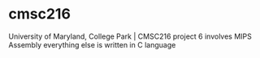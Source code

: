 # cmsc216
University of Maryland, College Park | CMSC216
project 6 involves MIPS Assembly
everything else is written in C language
